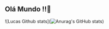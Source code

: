 ## Olá Mundo !!👋

![Lucas Github stats](![Anurag's GitHub stats](https://github-readme-stats.vercel.app/api?username=lucasbig6&show_icons=true&theme=radical))
